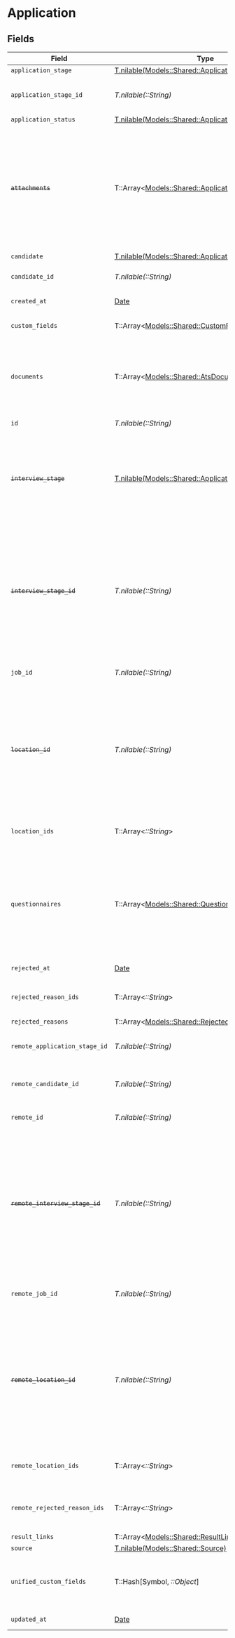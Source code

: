 # Application


## Fields

| Field                                                                                                                                                                        | Type                                                                                                                                                                         | Required                                                                                                                                                                     | Description                                                                                                                                                                  | Example                                                                                                                                                                      |
| ---------------------------------------------------------------------------------------------------------------------------------------------------------------------------- | ---------------------------------------------------------------------------------------------------------------------------------------------------------------------------- | ---------------------------------------------------------------------------------------------------------------------------------------------------------------------------- | ---------------------------------------------------------------------------------------------------------------------------------------------------------------------------- | ---------------------------------------------------------------------------------------------------------------------------------------------------------------------------- |
| `application_stage`                                                                                                                                                          | [T.nilable(Models::Shared::ApplicationApplicationStage)](../../models/shared/applicationapplicationstage.md)                                                                 | :heavy_minus_sign:                                                                                                                                                           | N/A                                                                                                                                                                          |                                                                                                                                                                              |
| `application_stage_id`                                                                                                                                                       | *T.nilable(::String)*                                                                                                                                                        | :heavy_minus_sign:                                                                                                                                                           | Unique identifier of the application stage                                                                                                                                   | 18bcbb1b-3cbc-4198-a999-460861d19480                                                                                                                                         |
| `application_status`                                                                                                                                                         | [T.nilable(Models::Shared::ApplicationStatus)](../../models/shared/applicationstatus.md)                                                                                     | :heavy_minus_sign:                                                                                                                                                           | N/A                                                                                                                                                                          |                                                                                                                                                                              |
| ~~`attachments`~~                                                                                                                                                            | T::Array<[Models::Shared::ApplicationAttachment](../../models/shared/applicationattachment.md)>                                                                              | :heavy_minus_sign:                                                                                                                                                           | : warning: ** DEPRECATED **: This will be removed in a future release, please migrate away from it as soon as possible.<br/><br/>Use `documents` expand instead              |                                                                                                                                                                              |
| `candidate`                                                                                                                                                                  | [T.nilable(Models::Shared::ApplicationCandidate)](../../models/shared/applicationcandidate.md)                                                                               | :heavy_minus_sign:                                                                                                                                                           | N/A                                                                                                                                                                          |                                                                                                                                                                              |
| `candidate_id`                                                                                                                                                               | *T.nilable(::String)*                                                                                                                                                        | :heavy_minus_sign:                                                                                                                                                           | Unique identifier of the candidate                                                                                                                                           | e3cb75bf-aa84-466e-a6c1-b8322b257a48                                                                                                                                         |
| `created_at`                                                                                                                                                                 | [Date](https://ruby-doc.org/stdlib-2.6.1/libdoc/date/rdoc/Date.html)                                                                                                         | :heavy_minus_sign:                                                                                                                                                           | Date of creation                                                                                                                                                             | 2021-01-01T01:01:01.000Z                                                                                                                                                     |
| `custom_fields`                                                                                                                                                              | T::Array<[Models::Shared::CustomFields](../../models/shared/customfields.md)>                                                                                                | :heavy_minus_sign:                                                                                                                                                           | The application custom fields                                                                                                                                                |                                                                                                                                                                              |
| `documents`                                                                                                                                                                  | T::Array<[Models::Shared::AtsDocumentApiModel](../../models/shared/atsdocumentapimodel.md)>                                                                                  | :heavy_minus_sign:                                                                                                                                                           | The documents attached to this application (eg. resume, cover letter etc.)                                                                                                   |                                                                                                                                                                              |
| `id`                                                                                                                                                                         | *T.nilable(::String)*                                                                                                                                                        | :heavy_minus_sign:                                                                                                                                                           | Unique identifier                                                                                                                                                            | 8187e5da-dc77-475e-9949-af0f1fa4e4e3                                                                                                                                         |
| ~~`interview_stage`~~                                                                                                                                                        | [T.nilable(Models::Shared::ApplicationInterviewStage)](../../models/shared/applicationinterviewstage.md)                                                                     | :heavy_minus_sign:                                                                                                                                                           | : warning: ** DEPRECATED **: This will be removed in a future release, please migrate away from it as soon as possible.                                                      |                                                                                                                                                                              |
| ~~`interview_stage_id`~~                                                                                                                                                     | *T.nilable(::String)*                                                                                                                                                        | :heavy_minus_sign:                                                                                                                                                           | : warning: ** DEPRECATED **: This will be removed in a future release, please migrate away from it as soon as possible.<br/><br/>Unique identifier of the interview stage    | 18bcbb1b-3cbc-4198-a999-460861d19480                                                                                                                                         |
| `job_id`                                                                                                                                                                     | *T.nilable(::String)*                                                                                                                                                        | :heavy_minus_sign:                                                                                                                                                           | Unique identifier of the job                                                                                                                                                 | 4071538b-3cac-4fbf-ac76-f78ed250ffdd                                                                                                                                         |
| ~~`location_id`~~                                                                                                                                                            | *T.nilable(::String)*                                                                                                                                                        | :heavy_minus_sign:                                                                                                                                                           | : warning: ** DEPRECATED **: This will be removed in a future release, please migrate away from it as soon as possible.<br/><br/>Unique identifier of the location           | dd8d41d1-5eb8-4408-9c87-9ba44604eae4                                                                                                                                         |
| `location_ids`                                                                                                                                                               | T::Array<*::String*>                                                                                                                                                         | :heavy_minus_sign:                                                                                                                                                           | Unique identifiers of the locations                                                                                                                                          | [<br/>"dd8d41d1-5eb8-4408-9c87-9ba44604eae4"<br/>]                                                                                                                           |
| `questionnaires`                                                                                                                                                             | T::Array<[Models::Shared::Questionnaire](../../models/shared/questionnaire.md)>                                                                                              | :heavy_minus_sign:                                                                                                                                                           | Questionnaires associated with the application                                                                                                                               | {<br/>"id": "right_to_work",<br/>"answers": [<br/>{<br/>"id": "answer1",<br/>"type": "text",<br/>"values": [<br/>"Yes"<br/>]<br/>}<br/>]<br/>}                               |
| `rejected_at`                                                                                                                                                                | [Date](https://ruby-doc.org/stdlib-2.6.1/libdoc/date/rdoc/Date.html)                                                                                                         | :heavy_minus_sign:                                                                                                                                                           | Date of rejection                                                                                                                                                            | 2021-01-01T01:01:01.000Z                                                                                                                                                     |
| `rejected_reason_ids`                                                                                                                                                        | T::Array<*::String*>                                                                                                                                                         | :heavy_minus_sign:                                                                                                                                                           | Unique identifiers of the rejection reasons                                                                                                                                  | [<br/>"f223d7f6-908b-48f0-9237-b201c307f609"<br/>]                                                                                                                           |
| `rejected_reasons`                                                                                                                                                           | T::Array<[Models::Shared::RejectedReason](../../models/shared/rejectedreason.md)>                                                                                            | :heavy_minus_sign:                                                                                                                                                           | N/A                                                                                                                                                                          |                                                                                                                                                                              |
| `remote_application_stage_id`                                                                                                                                                | *T.nilable(::String)*                                                                                                                                                        | :heavy_minus_sign:                                                                                                                                                           | Unique identifier of the application stage                                                                                                                                   | 18bcbb1b-3cbc-4198-a999-460861d19480                                                                                                                                         |
| `remote_candidate_id`                                                                                                                                                        | *T.nilable(::String)*                                                                                                                                                        | :heavy_minus_sign:                                                                                                                                                           | Provider's unique identifier of the candidate                                                                                                                                | e3cb75bf-aa84-466e-a6c1-b8322b257a48                                                                                                                                         |
| `remote_id`                                                                                                                                                                  | *T.nilable(::String)*                                                                                                                                                        | :heavy_minus_sign:                                                                                                                                                           | Provider's unique identifier                                                                                                                                                 | 8187e5da-dc77-475e-9949-af0f1fa4e4e3                                                                                                                                         |
| ~~`remote_interview_stage_id`~~                                                                                                                                              | *T.nilable(::String)*                                                                                                                                                        | :heavy_minus_sign:                                                                                                                                                           | : warning: ** DEPRECATED **: This will be removed in a future release, please migrate away from it as soon as possible.<br/><br/>Provider's unique identifier of the interview stage | 18bcbb1b-3cbc-4198-a999-460861d19480                                                                                                                                         |
| `remote_job_id`                                                                                                                                                              | *T.nilable(::String)*                                                                                                                                                        | :heavy_minus_sign:                                                                                                                                                           | Provider's unique identifier of the job                                                                                                                                      | 4071538b-3cac-4fbf-ac76-f78ed250ffdd                                                                                                                                         |
| ~~`remote_location_id`~~                                                                                                                                                     | *T.nilable(::String)*                                                                                                                                                        | :heavy_minus_sign:                                                                                                                                                           | : warning: ** DEPRECATED **: This will be removed in a future release, please migrate away from it as soon as possible.<br/><br/>Provider's unique identifier of the location | dd8d41d1-5eb8-4408-9c87-9ba44604eae4                                                                                                                                         |
| `remote_location_ids`                                                                                                                                                        | T::Array<*::String*>                                                                                                                                                         | :heavy_minus_sign:                                                                                                                                                           | Remote's unique identifiers of the locations                                                                                                                                 | [<br/>"dd8d41d1-5eb8-4408-9c87-9ba44604eae4"<br/>]                                                                                                                           |
| `remote_rejected_reason_ids`                                                                                                                                                 | T::Array<*::String*>                                                                                                                                                         | :heavy_minus_sign:                                                                                                                                                           | Provider's unique identifiers of the rejection reasons                                                                                                                       | [<br/>"f223d7f6-908b-48f0-9237-b201c307f609"<br/>]                                                                                                                           |
| `result_links`                                                                                                                                                               | T::Array<[Models::Shared::ResultLink](../../models/shared/resultlink.md)>                                                                                                    | :heavy_minus_sign:                                                                                                                                                           | N/A                                                                                                                                                                          |                                                                                                                                                                              |
| `source`                                                                                                                                                                     | [T.nilable(Models::Shared::Source)](../../models/shared/source.md)                                                                                                           | :heavy_minus_sign:                                                                                                                                                           | N/A                                                                                                                                                                          |                                                                                                                                                                              |
| `unified_custom_fields`                                                                                                                                                      | T::Hash[Symbol, *::Object*]                                                                                                                                                  | :heavy_minus_sign:                                                                                                                                                           | Custom Unified Fields configured in your StackOne project                                                                                                                    | {<br/>"my_project_custom_field_1": "REF-1236",<br/>"my_project_custom_field_2": "some other value"<br/>}                                                                     |
| `updated_at`                                                                                                                                                                 | [Date](https://ruby-doc.org/stdlib-2.6.1/libdoc/date/rdoc/Date.html)                                                                                                         | :heavy_minus_sign:                                                                                                                                                           | Date of last update                                                                                                                                                          | 2021-01-01T01:01:01.000Z                                                                                                                                                     |